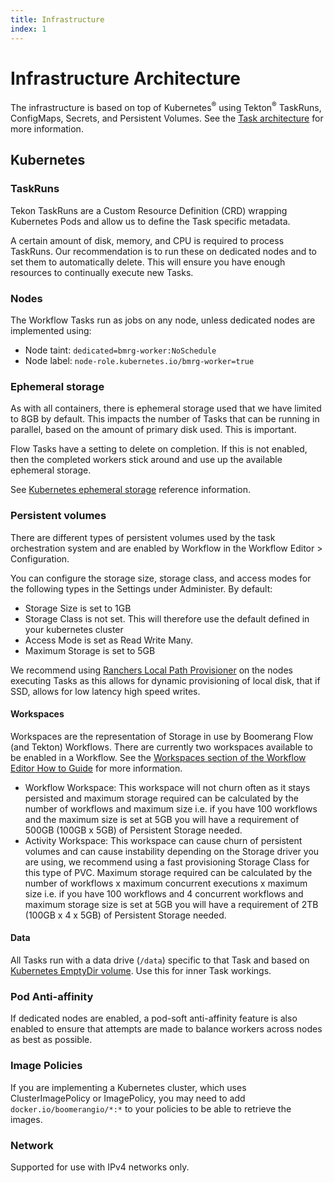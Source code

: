 ```yaml
---
title: Infrastructure
index: 1
---
```


# Infrastructure Architecture

The infrastructure is based on top of Kubernetes<sup>®</sup> using Tekton<sup>®</sup> TaskRuns, ConfigMaps, Secrets, and Persistent Volumes. See the [Task architecture](/docs/boomerang-flow/architecture/tasks) for more information.

## Kubernetes

### TaskRuns

Tekon TaskRuns are a Custom Resource Definition (CRD) wrapping Kubernetes Pods and allow us to define the Task specific metadata.

A certain amount of disk, memory, and CPU is required to process TaskRuns. Our recommendation is to run these on dedicated nodes and to set them to automatically delete. This will ensure you have enough resources to continually execute new Tasks.

### Nodes

The Workflow Tasks run as jobs on any node, unless dedicated nodes are implemented using:

- Node taint: `dedicated=bmrg-worker:NoSchedule`
- Node label: `node-role.kubernetes.io/bmrg-worker=true`

### Ephemeral storage

As with all containers, there is ephemeral storage used that we have limited to 8GB by default. This impacts the number of Tasks that can be running in parallel, based on the amount of primary disk used. This is important.

Flow Tasks have a setting to delete on completion. If this is not enabled, then the completed workers stick around and use up the available ephemeral storage.

See [Kubernetes ephemeral storage](https://kubernetes.io/docs/concepts/configuration/manage-compute-resources-container/#local-ephemeral-storage) reference information.

### Persistent volumes

There are different types of persistent volumes used by the task orchestration system and are enabled by Workflow in the Workflow Editor > Configuration.

You can configure the storage size, storage class, and access modes for the following types in the Settings under Administer. By default:
- Storage Size is set to 1GB
- Storage Class is not set. This will therefore use the default defined in your kubernetes cluster
- Access Mode is set as Read Write Many.
- Maximum Storage is set to 5GB

We recommend using [Ranchers Local Path Provisioner](https://github.com/rancher/local-path-provisioner) on the nodes executing Tasks as this allows for dynamic provisioning of local disk, that if SSD, allows for low latency high speed writes.

#### Workspaces

Workspaces are the representation of Storage in use by Boomerang Flow (and Tekton) Workflows. There are currently two workspaces available to be enabled in a Workflow. See the [Workspaces section of the Workflow Editor How to Guide](/docs/boomerang-flow/how-to-guide/workflow-editor#workspaces) for more information.

- Workflow Workspace: This workspace will not churn often as it stays persisted and maximum storage required can be calculated by the number of workflows and maximum size i.e. if you have 100 workflows and the maximum size is set at 5GB you will have a requirement of 500GB (100GB x 5GB) of Persistent Storage needed.
- Activity Workspace: This workspace can cause churn of persistent volumes and can cause instability depending on the Storage driver you are using, we recommend using a fast provisioning Storage Class for this type of PVC. Maximum storage required can be calculated by the number of workflows x maximum concurrent executions x maximum size i.e. if you have 100 workflows and 4 concurrent workflows and maximum storage size is set at 5GB you will have a requirement of 2TB (100GB x 4 x 5GB) of Persistent Storage needed.

#### Data

All Tasks run with a data drive (`/data`) specific to that Task and based on [Kubernetes EmptyDir volume](https://kubernetes.io/docs/concepts/storage/volumes/#emptydir). Use this for inner Task workings.

### Pod Anti-affinity

If dedicated nodes are enabled, a pod-soft anti-affinity feature is also enabled to ensure that attempts are made to balance workers across nodes as best as possible.

### Image Policies

If you are implementing a Kubernetes cluster, which uses ClusterImagePolicy or ImagePolicy, you may need to add `docker.io/boomerangio/*:*` to your policies to be able to retrieve the images.

### Network

Supported for use with IPv4 networks only.

